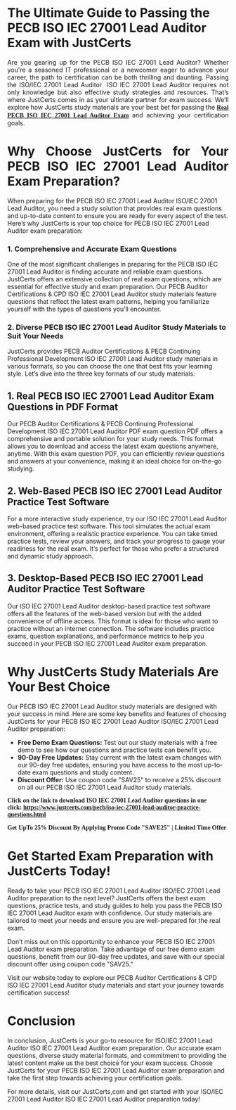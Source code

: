 <h1><strong>The Ultimate Guide to Passing the PECB ISO IEC 27001 Lead Auditor Exam with JustCerts</strong></h1>

<p style="text-align: justify;">Are you gearing up for the PECB ISO IEC 27001 Lead Auditor? Whether you&#39;re a seasoned IT professional or a newcomer eager to advance your career, the path to certification can be both thrilling and daunting. Passing the ISO/IEC 27001 Lead Auditor &nbsp;ISO IEC 27001 Lead Auditor requires not only knowledge but also effective study strategies and resources. That&rsquo;s where JustCerts comes in as your ultimate partner for exam success. We&rsquo;ll explore how JustCerts study materials are your best bet for passing the <span style="font-size:14px;"><span style="font-family:Georgia,serif;"><strong><a href="https://www.justcerts.com/pecb/iso-iec-27001-lead-auditor-practice-questions.html">Real PECB ISO IEC 27001 Lead Auditor Exam</a></strong></span></span> and achieving your certification goals.</p>

<h1 style="text-align: justify;"><strong>Why Choose JustCerts for Your PECB ISO IEC 27001 Lead Auditor Exam Preparation?</strong></h1>

<p>When preparing for the PECB ISO IEC 27001 Lead Auditor ISO/IEC 27001 Lead Auditor, you need a study solution that provides real exam questions and up-to-date content to ensure you are ready for every aspect of the test. Here&rsquo;s why JustCerts is your top choice for PECB ISO IEC 27001 Lead Auditor exam preparation:</p>

<h3><strong>1. Comprehensive and Accurate Exam Questions</strong></h3>

<p>One of the most significant challenges in preparing for the PECB ISO IEC 27001 Lead Auditor is finding accurate and reliable exam questions. JustCerts offers an extensive collection of real exam questions, which are essential for effective study and exam preparation. Our PECB Auditor Certifications &amp; CPD ISO IEC 27001 Lead Auditor study materials feature questions that reflect the latest exam patterns, helping you familiarize yourself with the types of questions you&rsquo;ll encounter.</p>

<h3><strong>2. Diverse PECB ISO IEC 27001 Lead Auditor Study Materials to Suit Your Needs</strong></h3>

<p>JustCerts provides PECB Auditor Certifications &amp; PECB Continuing Professional Development ISO IEC 27001 Lead Auditor study materials in various formats, so you can choose the one that best fits your learning style. Let&rsquo;s dive into the three key formats of our study materials:</p>

<h2><strong>1. Real PECB ISO IEC 27001 Lead Auditor Exam Questions in&nbsp;PDF Format</strong></h2>

<p>Our PECB Auditor Certifications &amp; PECB Continuing Professional Development ISO IEC 27001 Lead Auditor PDF exam question PDF offers a comprehensive and portable solution for your study needs. This format allows you to download and access the latest exam questions anywhere, anytime. With this exam question PDF, you can efficiently review questions and answers at your convenience, making it an ideal choice for on-the-go studying.</p>

<h2><strong>2. Web-Based PECB ISO IEC 27001 Lead Auditor Practice Test Software</strong></h2>

<p>For a more interactive study experience, try our ISO IEC 27001 Lead Auditor web-based practice test software. This tool simulates the actual exam environment, offering a realistic practice experience. You can take timed practice tests, review your answers, and track your progress to gauge your readiness for the real exam. It&rsquo;s perfect for those who prefer a structured and dynamic study approach.</p>

<h2><strong>3. Desktop-Based PECB ISO IEC 27001 Lead Auditor Practice Test Software</strong></h2>

<p>Our ISO IEC 27001 Lead Auditor desktop-based practice test software offers all the features of the web-based version but with the added convenience of offline access. This format is ideal for those who want to practice without an internet connection. The software includes practice exams, question explanations, and performance metrics to help you succeed in your PECB ISO IEC 27001 Lead Auditor exam preparation.</p>

<h1><strong>Why JustCerts Study Materials Are Your Best Choice</strong></h1>

<p>Our PECB ISO IEC 27001 Lead Auditor study materials are designed with your success in mind. Here are some key benefits and features of choosing JustCerts for your PECB ISO IEC 27001 Lead Auditor ISO/IEC 27001 Lead Auditor preparation:</p>

<ul>
	<li><span style="font-size:14px;"><strong>Free Demo Exam Questions:</strong> Test out our study materials with a free demo to see how our questions and practice tests can benefit you.</span></li>
	<li><span style="font-size:14px;"><strong>90-Day Free Updates:</strong> Stay current with the latest exam changes with our 90-day free updates, ensuring you have access to the most up-to-date exam questions and study content.</span></li>
	<li><span style="font-size:14px;"><strong>Discount Offer:</strong> Use coupon code &quot;SAV25&quot; to receive a 25% discount on all our PECB ISO IEC 27001 Lead Auditor study materials.</span></li>
</ul>

<p><strong><span style="font-size:14px;"><span style="font-family:Georgia,serif;">Click on the link to download ISO IEC 27001 Lead Auditor questions in one click:&nbsp;<a href="https://www.justcerts.com/pecb/iso-iec-27001-lead-auditor-practice-questions.html">https://www.justcerts.com/pecb/iso-iec-27001-lead-auditor-practice-questions.html</a></span></span></strong></p>

<p><strong><span style="font-size:14px;"><span style="font-family:Georgia,serif;">Get UpTo 25% Discount By Applying Promo Code &quot;SAVE25&quot; | Limited Time Offer</span></span></strong></p>

<h1><strong>Get Started Exam Preparation with JustCerts Today!</strong></h1>

<p>Ready to take your PECB ISO IEC 27001 Lead Auditor ISO/IEC 27001 Lead Auditor preparation to the next level? JustCerts offers the best exam questions, practice tests, and study guides to help you pass the PECB ISO IEC 27001 Lead Auditor exam with confidence. Our study materials are tailored to meet your needs and ensure you are well-prepared for the real exam.</p>

<p>Don&rsquo;t miss out on this opportunity to enhance your PECB ISO IEC 27001 Lead Auditor exam preparation. Take advantage of our free demo exam questions, benefit from our 90-day free updates, and save with our special discount offer using coupon code &quot;SAV25.&quot;</p>

<p>Visit our website today to explore our PECB Auditor Certifications &amp; CPD ISO IEC 27001 Lead Auditor study materials and start your journey towards certification success!</p>

<h1><strong>Conclusion</strong></h1>

<p>In conclusion, JustCerts is your go-to resource for ISO/IEC 27001 Lead Auditor ISO IEC 27001 Lead Auditor exam preparation. Our accurate exam questions, diverse study material formats, and commitment to providing the latest content make us the best choice for your exam success. Choose JustCerts for your PECB ISO IEC 27001 Lead Auditor exam preparation and take the first step towards achieving your certification goals.</p>

<p>For more details, visit our JustCerts,com and get started with your ISO/IEC 27001 Lead Auditor ISO IEC 27001 Lead Auditor preparation today!</p>
